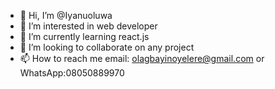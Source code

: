- 👋 Hi, I’m @Iyanuoluwa
- 👀 I’m interested in web developer
- 🌱 I’m currently learning react.js
- 💞️ I’m looking to collaborate on any project
- 📫 How to reach me email: olagbayinoyelere@gmail.com or WhatsApp:08050889970

<!---
Iyanuoluwa106/Iyanuoluwa106 is a ✨ special ✨ repository because its `README.md` (this file) appears on your GitHub profile.
You can click the Preview link to take a look at your changes.
--->
